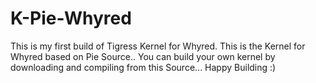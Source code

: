# K-Pie-Whyred
This is my first build of Tigress Kernel for Whyred.
This is the Kernel for Whyred based on Pie Source..
You can build your own kernel by downloading and compiling from this Source...
Happy Building :)
